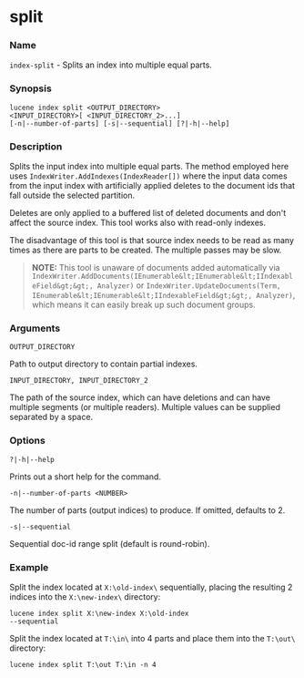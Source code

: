 # split

### Name

`index-split` - Splits an index into multiple equal parts.

### Synopsis

<code>lucene index split <OUTPUT_DIRECTORY> <INPUT_DIRECTORY>[ <INPUT_DIRECTORY_2>...] [-n|--number-of-parts] [-s|--sequential] [?|-h|--help]</code>

### Description

Splits the input index into multiple equal parts. The method employed here uses `IndexWriter.AddIndexes(IndexReader[])` where the input data comes from the input index with artificially applied deletes to the document ids that fall outside the selected partition.

Deletes are only applied to a buffered list of deleted documents and don't affect the source index. This tool works also with read-only indexes.

The disadvantage of this tool is that source index needs to be read as many times as there are parts to be created. The multiple passes may be slow.

> **NOTE:** This tool is unaware of documents added automatically via `IndexWriter.AddDocuments(IEnumerable&lt;IEnumerable&lt;IIndexableField&gt;&gt;, Analyzer)` or `IndexWriter.UpdateDocuments(Term, IEnumerable&lt;IEnumerable&lt;IIndexableField&gt;&gt;, Analyzer)`, which means it can easily break up such document groups.

### Arguments

`OUTPUT_DIRECTORY`

Path to output directory to contain partial indexes.

`INPUT_DIRECTORY, INPUT_DIRECTORY_2`

The path of the source index, which can have deletions and can have multiple segments (or multiple readers). Multiple values can be supplied separated by a space.

### Options

`?|-h|--help`

Prints out a short help for the command.

`-n|--number-of-parts <NUMBER>`

The number of parts (output indices) to produce. If omitted, defaults to 2.

`-s|--sequential`

Sequential doc-id range split (default is round-robin).

### Example

Split the index located at `X:\old-index\` sequentially, placing the resulting 2 indices into the `X:\new-index\` directory:

<code>lucene index split X:\new-index X:\old-index --sequential</code>


Split the index located at `T:\in\` into 4 parts and place them into the `T:\out\` directory:

<code>lucene index split T:\out T:\in -n 4</code>
